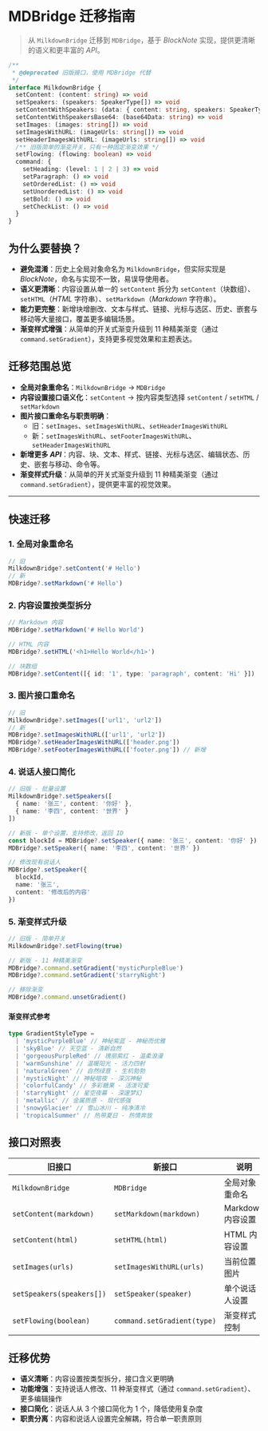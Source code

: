 # MDBridge 迁移指南

> 从 `MilkdownBridge` 迁移到 `MDBridge`，基于 *BlockNote* 实现，提供更清晰的语义和更丰富的 *API*。

```ts
/**
 * @deprecated 旧版接口，使用 MDBridge 代替
 */
interface MilkdownBridge {
  setContent: (content: string) => void
  setSpeakers: (speakers: SpeakerType[]) => void
  setContentWithSpeakers: (data: { content: string, speakers: SpeakerType[] }) => void
  setContentWithSpeakersBase64: (base64Data: string) => void
  setImages: (images: string[]) => void
  setImagesWithURL: (imageUrls: string[]) => void
  setHeaderImagesWithURL: (imageUrls: string[]) => void
  /** 旧版简单的渐变开关，只有一种固定渐变效果 */
  setFlowing: (flowing: boolean) => void
  command: {
    setHeading: (level: 1 | 2 | 3) => void
    setParagraph: () => void
    setOrderedList: () => void
    setUnorderedList: () => void
    setBold: () => void
    setCheckList: () => void
  }
}
```

## 为什么要替换？

- **避免混淆**：历史上全局对象命名为 `MilkdownBridge`，但实际实现是 *BlockNote*，命名与实现不一致，易误导使用者。
- **语义更清晰**：内容设置从单一的 `setContent` 拆分为 `setContent`（块数组）、`setHTML`（*HTML* 字符串）、`setMarkdown`（*Markdown* 字符串）。
- **能力更完整**：新增块增删改、文本与样式、链接、光标与选区、历史、嵌套与移动等大量接口，覆盖更多编辑场景。
- **渐变样式增强**：从简单的开关式渐变升级到 11 种精美渐变（通过 `command.setGradient`），支持更多视觉效果和主题表达。

## 迁移范围总览

- **全局对象重命名**：`MilkdownBridge` → `MDBridge`
- **内容设置接口语义化**：`setContent` → 按内容类型选择 `setContent` / `setHTML` / `setMarkdown`
- **图片接口重命名与职责明确**：
  - 旧：`setImages`、`setImagesWithURL`、`setHeaderImagesWithURL`
  - 新：`setImagesWithURL`、`setFooterImagesWithURL`、`setHeaderImagesWithURL`
- **新增更多 *API***：内容、块、文本、样式、链接、光标与选区、编辑状态、历史、嵌套与移动、命令等。
- **渐变样式升级**：从简单的开关式渐变升级到 11 种精美渐变（通过 `command.setGradient`），提供更丰富的视觉效果。

---

## 快速迁移

### 1. 全局对象重命名
```ts
// 旧
MilkdownBridge?.setContent('# Hello')
// 新  
MDBridge?.setMarkdown('# Hello')
```

### 2. 内容设置按类型拆分
```ts
// Markdown 内容
MDBridge?.setMarkdown('# Hello World')

// HTML 内容  
MDBridge?.setHTML('<h1>Hello World</h1>')

// 块数组
MDBridge?.setContent([{ id: '1', type: 'paragraph', content: 'Hi' }])
```

### 3. 图片接口重命名
```ts
// 旧
MilkdownBridge?.setImages(['url1', 'url2'])
// 新
MDBridge?.setImagesWithURL(['url1', 'url2'])
MDBridge?.setHeaderImagesWithURL(['header.png'])
MDBridge?.setFooterImagesWithURL(['footer.png']) // 新增
```

### 4. 说话人接口简化
```ts
// 旧版 - 批量设置
MilkdownBridge?.setSpeakers([
  { name: '张三', content: '你好' },
  { name: '李四', content: '世界' }
])

// 新版 - 单个设置，支持修改，返回 ID
const blockId = MDBridge?.setSpeaker({ name: '张三', content: '你好' })
MDBridge?.setSpeaker({ name: '李四', content: '世界' })

// 修改现有说话人
MDBridge?.setSpeaker({ 
  blockId, 
  name: '张三', 
  content: '修改后的内容' 
})
```

### 5. 渐变样式升级
```ts
// 旧版 - 简单开关
MilkdownBridge?.setFlowing(true)

// 新版 - 11 种精美渐变
MDBridge?.command.setGradient('mysticPurpleBlue')
MDBridge?.command.setGradient('starryNight')

// 移除渐变
MDBridge?.command.unsetGradient()
```

#### 渐变样式参考

```ts
type GradientStyleType =
  | 'mysticPurpleBlue' // 神秘紫蓝 - 神秘而优雅
  | 'skyBlue' // 天空蓝 - 清新自然
  | 'gorgeousPurpleRed' // 瑰丽紫红 - 温柔浪漫
  | 'warmSunshine' // 温暖阳光 - 活力四射
  | 'naturalGreen' // 自然绿意 - 生机勃勃
  | 'mysticNight' // 神秘暗夜 - 深沉神秘
  | 'colorfulCandy' // 多彩糖果 - 活泼可爱
  | 'starryNight' // 星空夜幕 - 深邃梦幻
  | 'metallic' // 金属质感 - 现代感强
  | 'snowyGlacier' // 雪山冰川 - 纯净清冷
  | 'tropicalSummer' // 热带夏日 - 热情奔放
```

## 接口对照表

| 旧接口 | 新接口 | 说明 |
|--------|--------|------|
| `MilkdownBridge` | `MDBridge` | 全局对象重命名 |
| `setContent(markdown)` | `setMarkdown(markdown)` | Markdown 内容设置 |
| `setContent(html)` | `setHTML(html)` | HTML 内容设置 |
| `setImages(urls)` | `setImagesWithURL(urls)` | 当前位置图片 |
| `setSpeakers(speakers[])` | `setSpeaker(speaker)` | 单个说话人设置 |
| `setFlowing(boolean)` | `command.setGradient(type)` | 渐变样式控制 |

## 迁移优势

- **语义清晰**：内容设置按类型拆分，接口含义更明确
- **功能增强**：支持说话人修改、11 种渐变样式（通过 `command.setGradient`）、更多编辑操作
- **接口简化**：说话人从 3 个接口简化为 1 个，降低使用复杂度
- **职责分离**：内容和说话人设置完全解耦，符合单一职责原则